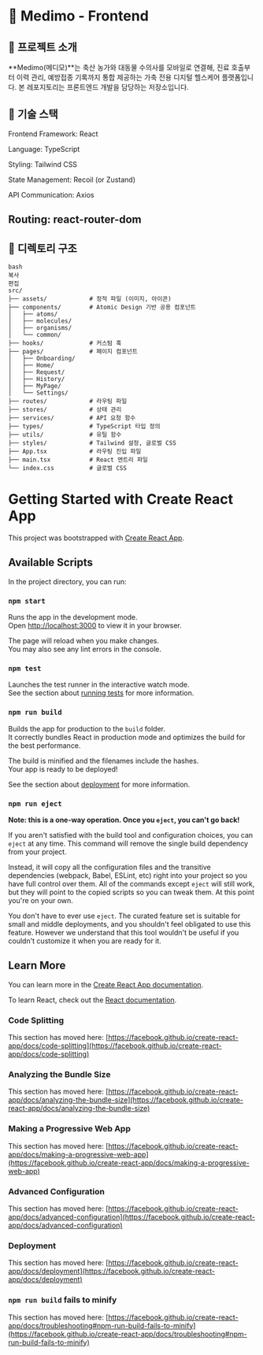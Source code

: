 # 🐄 Medimo - Frontend

## 📌 프로젝트 소개
**Medimo(메디모)**는 축산 농가와 대동물 수의사를 모바일로 연결해, 진료 호출부터 이력 관리, 예방접종 기록까지 통합 제공하는 가축 전용 디지털 헬스케어 플랫폼입니다.
본 레포지토리는 프론트엔드 개발을 담당하는 저장소입니다.

## 🚀 기술 스택
Frontend Framework: React

Language: TypeScript

Styling: Tailwind CSS

State Management: Recoil (or Zustand)

API Communication: Axios

Routing: react-router-dom
---

## 📂 디렉토리 구조

```
bash
복사
편집
src/
├── assets/            # 정적 파일 (이미지, 아이콘)
├── components/        # Atomic Design 기반 공용 컴포넌트
│   ├── atoms/
│   ├── molecules/
│   ├── organisms/
│   └── common/
├── hooks/             # 커스텀 훅
├── pages/             # 페이지 컴포넌트
│   ├── Onboarding/
│   ├── Home/
│   ├── Request/
│   ├── History/
│   ├── MyPage/
│   └── Settings/
├── routes/            # 라우팅 파일
├── stores/            # 상태 관리
├── services/          # API 요청 함수
├── types/             # TypeScript 타입 정의
├── utils/             # 유틸 함수
├── styles/            # Tailwind 설정, 글로벌 CSS
├── App.tsx            # 라우팅 진입 파일
├── main.tsx           # React 엔트리 파일
└── index.css          # 글로벌 CSS
```


# Getting Started with Create React App

This project was bootstrapped with [Create React App](https://github.com/facebook/create-react-app).

## Available Scripts

In the project directory, you can run:

### `npm start`

Runs the app in the development mode.\
Open [http://localhost:3000](http://localhost:3000) to view it in your browser.

The page will reload when you make changes.\
You may also see any lint errors in the console.

### `npm test`

Launches the test runner in the interactive watch mode.\
See the section about [running tests](https://facebook.github.io/create-react-app/docs/running-tests) for more information.

### `npm run build`

Builds the app for production to the `build` folder.\
It correctly bundles React in production mode and optimizes the build for the best performance.

The build is minified and the filenames include the hashes.\
Your app is ready to be deployed!

See the section about [deployment](https://facebook.github.io/create-react-app/docs/deployment) for more information.

### `npm run eject`

**Note: this is a one-way operation. Once you `eject`, you can't go back!**

If you aren't satisfied with the build tool and configuration choices, you can `eject` at any time. This command will remove the single build dependency from your project.

Instead, it will copy all the configuration files and the transitive dependencies (webpack, Babel, ESLint, etc) right into your project so you have full control over them. All of the commands except `eject` will still work, but they will point to the copied scripts so you can tweak them. At this point you're on your own.

You don't have to ever use `eject`. The curated feature set is suitable for small and middle deployments, and you shouldn't feel obligated to use this feature. However we understand that this tool wouldn't be useful if you couldn't customize it when you are ready for it.

## Learn More

You can learn more in the [Create React App documentation](https://facebook.github.io/create-react-app/docs/getting-started).

To learn React, check out the [React documentation](https://reactjs.org/).

### Code Splitting

This section has moved here: [https://facebook.github.io/create-react-app/docs/code-splitting](https://facebook.github.io/create-react-app/docs/code-splitting)

### Analyzing the Bundle Size

This section has moved here: [https://facebook.github.io/create-react-app/docs/analyzing-the-bundle-size](https://facebook.github.io/create-react-app/docs/analyzing-the-bundle-size)

### Making a Progressive Web App

This section has moved here: [https://facebook.github.io/create-react-app/docs/making-a-progressive-web-app](https://facebook.github.io/create-react-app/docs/making-a-progressive-web-app)

### Advanced Configuration

This section has moved here: [https://facebook.github.io/create-react-app/docs/advanced-configuration](https://facebook.github.io/create-react-app/docs/advanced-configuration)

### Deployment

This section has moved here: [https://facebook.github.io/create-react-app/docs/deployment](https://facebook.github.io/create-react-app/docs/deployment)

### `npm run build` fails to minify

This section has moved here: [https://facebook.github.io/create-react-app/docs/troubleshooting#npm-run-build-fails-to-minify](https://facebook.github.io/create-react-app/docs/troubleshooting#npm-run-build-fails-to-minify)

